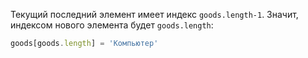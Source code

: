 Текущий последний элемент имеет индекс `goods.length-1`. Значит, индексом нового элемента будет `goods.length`:

```js
goods[goods.length] = 'Компьютер'
```

